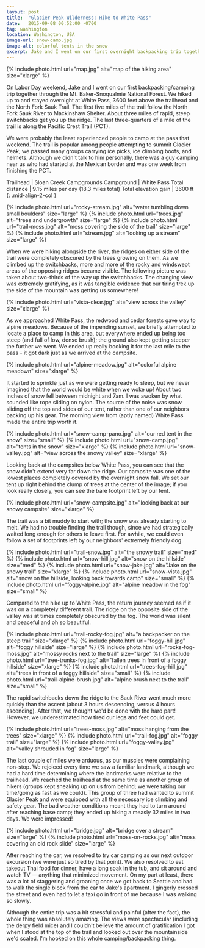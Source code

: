 ```yaml
---
layout: post
title:  "Glacier Peak Wilderness: Hike to White Pass"
date:   2015-09-08 00:52:00 -0700
tag: washington
location: Washington, USA
image-url: snow-camp.jpg
image-alt: colorful tents in the snow
excerpt: Jake and I went on our first overnight backpacking trip together, and were treated to surprise overnight snow.
---
```

<div class='img-gallery'>
{% include photo.html url="map.jpg" alt="map of the hiking area" size="xlarge" %}
</div>

On Labor Day weekend, Jake and I went on our first backpacking/camping trip together through the Mt. Baker-Snoqualmie National Forest. We hiked up to and stayed overnight at White Pass, 3600 feet above the trailhead and the North Fork Sauk Trail. The first five miles of the trail follow the North Fork Sauk River to Mackinshaw Shelter. About three miles of rapid, steep switchbacks get you up the ridge. The last three-quarters of a mile of the trail is along the Pacific Crest Trail (PCT).

We were probably the least experienced people to camp at the pass that weekend. The trail is popular among people attempting to summit Glacier Peak; we passed many groups carrying ice picks, ice climbing boots, and helmets. Although we didn't talk to him personally, there was a guy camping near us who had started at the Mexican border and was one week from finishing the PCT.

Trailhead | Sloan Creek Campgrounds
Campground | White Pass
Total distance | 9.15 miles per day (18.3 miles total)
Total elevation gain | 3600 ft
{: .mid-align-2-col }

<div class='img-gallery'>
{% include photo.html url="rocky-stream.jpg" alt="water tumbling down small boulders" size="large" %}
{% include photo.html url="trees.jpg" alt="trees and undergrowth" size="large" %}
{% include photo.html url="trail-moss.jpg" alt="moss covering the side of the trail" size="large" %}
{% include photo.html url="stream.jpg" alt="looking up a stream" size="large" %}
</div>

When we were hiking alongside the river, the ridges on either side of the trail were completely obscured by the trees growing on them. As we climbed up the switchbacks, more and more of the rocky and windswept areas of the opposing ridges became visible. The following picture was taken about two-thirds of the way up the switchbacks. The changing view was extremely gratifying, as it was tangible evidence that our tiring trek up the side of the mountain was getting us somewhere!

<div class='img-gallery'>
{% include photo.html url="vista-clear.jpg" alt="view across the valley" size="xlarge" %}
</div>

As we approached White Pass, the redwood and cedar forests gave way to alpine meadows. Because of the impending sunset, we briefly attempted to locate a place to camp in this area, but everywhere ended up being too steep (and full of low, dense brush); the ground also kept getting steeper the further we went. We ended up really booking it for the last mile to the pass - it got dark just as we arrived at the campsite.

<div class='img-gallery'>
{% include photo.html url="alpine-meadow.jpg" alt="colorful alpine meadown" size="xlarge" %}
</div>

It started to sprinkle just as we were getting ready to sleep, but we never imagined that the world would be white when we woke up! About two inches of snow fell between midnight and 7am. I was awoken by what sounded like rope sliding on nylon. The source of the noise was snow sliding off the top and sides of our tent, rather than one of our neighbors packing up his gear. The morning view from (aptly named) White Pass made the entire trip worth it.

<div class='img-gallery'>
{% include photo.html url="snow-camp-pano.jpg" alt="our red tent in the snow" size="small" %}
{% include photo.html url="snow-camp.jpg" alt="tents in the snow" size="xlarge" %}
{% include photo.html url="snow-valley.jpg" alt="view across the snowy valley" size="xlarge" %}
</div>

Looking back at the campsites below White Pass, you can see that the snow didn't extend very far down the ridge. Our campsite was one of the lowest places completely covered by the overnight snow fall. We set our tent up right behind the clump of trees at the center of the image; if you look really closely, you can see the bare footprint left by our tent.

<div class='img-gallery'>
{% include photo.html url="snow-campsite.jpg" alt="looking back at our snowy campsite" size="xlarge" %}
</div>

The trail was a bit muddy to start with; the snow was already starting to melt. We had no trouble finding the trail though, since we had strategically waited long enough for others to leave first. For awhile, we could even follow a set of footprints left by our neighbors' extremely friendly dog.

<div class='img-gallery'>
{% include photo.html url="trail-snow.jpg" alt="the snowy trail" size="med" %}
{% include photo.html url="snow-hill.jpg" alt="snow on the hillside" size="med" %}
{% include photo.html url="snow-jake.jpg" alt="Jake on the snowy trail" size="xlarge" %}
{% include photo.html url="snow-vista.jpg" alt="snow on the hillside, looking back towards camp" size="small" %}
{% include photo.html url="foggy-alpine.jpg" alt="alpine meadow in the fog" size="small" %}
</div>

Compared to the hike up to White Pass, the return journey seemed as if it was on a completely different trail. The ridge on the opposite side of the valley was at times completely obscured by the fog. The world was silent and peaceful and oh so beautiful.

<div class='img-gallery'>
{% include photo.html url="trail-rocky-fog.jpg" alt="a backpacker on the steep trail" size="xlarge" %}
{% include photo.html url="foggy-hill.jpg" alt="foggy hillside" size="large" %}
{% include photo.html url="rocks-fog-moss.jpg" alt="mossy rocks next to the trail" size="large" %}
{% include photo.html url="tree-trunks-fog.jpg" alt="fallen trees in front of a foggy hillside" size="xlarge" %}
{% include photo.html url="trees-fog-hill.jpg" alt="trees in front of a foggy hillside" size="small" %}
{% include photo.html url="trail-alpine-brush.jpg" alt="alpine brush next to the trail" size="small" %}
</div>

The rapid switchbacks down the ridge to the Sauk River went much more quickly than the ascent (about 3 hours descending, versus 4 hours ascending). After that, we thought we'd be done with the hard part! However, we underestimated how tired our legs and feet could get.

<div class='img-gallery'>
{% include photo.html url="trees-moss.jpg" alt="moss hanging from the trees" size="xlarge" %}
{% include photo.html url="trail-fog.jpg" alt="foggy trail" size="large" %}
{% include photo.html url="foggy-valley.jpg" alt="valley shrouded in fog" size="large" %}
</div>

The last couple of miles were arduous, as our muscles were complaining non-stop. We rejoiced every time we saw a familiar landmark, although we had a hard time determining where the landmarks were relative to the trailhead. We reached the trailhead at the same time as another group of hikers (groups kept sneaking up on us from behind; we were taking our time/going as fast as we could). This group of three had wanted to summit Glacier Peak and were equipped with all the necessary ice climbing and safety gear. The bad weather conditions meant they had to turn around after reaching base camp; they ended up hiking a measly 32 miles in two days. We were impressed!

<div class='img-gallery'>
{% include photo.html url="bridge.jpg" alt="bridge over a stream" size="large" %}
{% include photo.html url="moss-on-rocks.jpg" alt="moss covering an old rock slide" size="large" %}
</div>

After reaching the car, we resolved to try car camping as our next outdoor excursion (we were just so tired by that point). We also resolved to eat takeout Thai food for dinner, have a long soak in the tub, and sit around and watch TV — anything that minimized movement. On my part at least, there was a lot of staggering and groaning once we got back to Seattle and had to walk the single block from the car to Jake's apartment. I gingerly crossed the street and even had to let a taxi go in front of me because I was walking so slowly.

Although the entire trip was a bit stressful and painful (after the fact), the whole thing was absolutely amazing. The views were spectacular (including the derpy field mice) and I couldn't believe the amount of gratification I got when I stood at the top of the trail and looked out over the mountainside we'd scaled. I'm hooked on this whole camping/backpacking thing.
